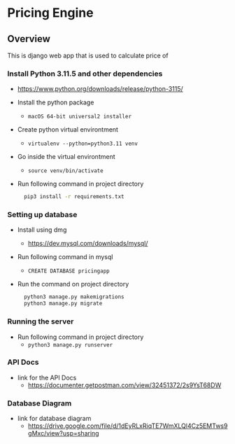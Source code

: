 # Pricing Engine

## Overview

This is django web app that is used to calculate price of

### Install Python 3.11.5 and other dependencies

- <https://www.python.org/downloads/release/python-3115/>
- Install the python package
  - `macOS 64-bit universal2 installer`
- Create python virtual environtment
  - `virtualenv --python=python3.11 venv`
- Go inside the virtual environtment
  - `source venv/bin/activate`
- Run following command in project directory

    ```bash
      pip3 install -r requirements.txt
    ```

### Setting up database

- Install using dmg
  - <https://dev.mysql.com/downloads/mysql/>
- Run following command in mysql
  - `CREATE DATABASE pricingapp`
- Run the command on project directory

    ```bash
      python3 manage.py makemigrations
      python3 manage.py migrate
    ```

### Running the server

- Run following command in project directory
  - `python3 manage.py runserver`

### API Docs

- link for the API Docs
  - <https://documenter.getpostman.com/view/32451372/2s9YsT68DW>

### Database Diagram

- link for database diagram
  - <https://drive.google.com/file/d/1dEyRLxRiqTE7WmXLQl4Cz5EMTws9gMxc/view?usp=sharing>
